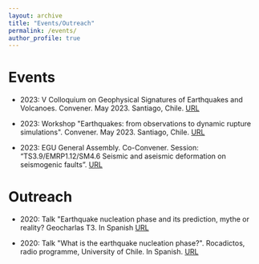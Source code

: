 ```yaml
---
layout: archive
title: "Events/Outreach"
permalink: /events/
author_profile: true
---
```


Events
======

- 2023: V Colloquium on Geophysical Signatures of Earthquakes and Volcanoes. Convener. May 2023. Santiago, Chile. [URL](https://sites.google.com/view/gsev/english?authuser=4)

- 2023: Workshop "Earthquakes: from observations to dynamic rupture simulations". Convener. May 2023. Santiago, Chile. [URL](https://sites.google.com/view/gsev/english?authuser=4)

- 2023: EGU General Assembly. Co-Convener. Session: “TS3.9/EMRP1.12/SM4.6 Seismic and aseismic deformation on seismogenic faults”. [URL](https://meetingorganizer.copernicus.org/EGU23/session/46235)
 
Outreach
======

- 2020: Talk "Earthquake nucleation phase and its prediction, mythe or reality? Geocharlas T3. In Spanish [URL](https://geocharlast3.weebly.com/may-2020.html)

- 2020: Talk "What is the earthquake nucleation phase?". Rocadictos, radio programme, University of Chile. In Spanish. [URL](https://radio.uchile.cl/programas/rocadictos/589812/)
